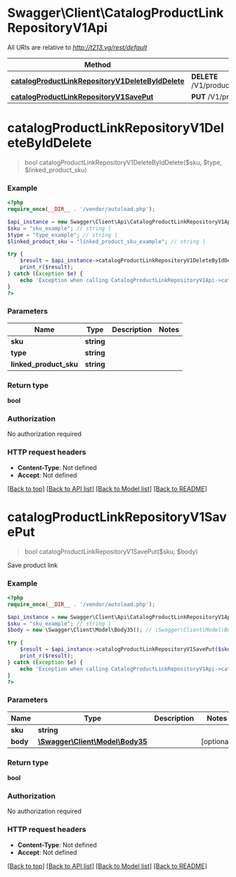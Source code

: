 # Swagger\Client\CatalogProductLinkRepositoryV1Api

All URIs are relative to *http://t213.vg/rest/default*

Method | HTTP request | Description
------------- | ------------- | -------------
[**catalogProductLinkRepositoryV1DeleteByIdDelete**](CatalogProductLinkRepositoryV1Api.md#catalogProductLinkRepositoryV1DeleteByIdDelete) | **DELETE** /V1/products/{sku}/links/{type}/{linkedProductSku} | 
[**catalogProductLinkRepositoryV1SavePut**](CatalogProductLinkRepositoryV1Api.md#catalogProductLinkRepositoryV1SavePut) | **PUT** /V1/products/{sku}/links | 


# **catalogProductLinkRepositoryV1DeleteByIdDelete**
> bool catalogProductLinkRepositoryV1DeleteByIdDelete($sku, $type, $linked_product_sku)





### Example
```php
<?php
require_once(__DIR__ . '/vendor/autoload.php');

$api_instance = new Swagger\Client\Api\CatalogProductLinkRepositoryV1Api();
$sku = "sku_example"; // string | 
$type = "type_example"; // string | 
$linked_product_sku = "linked_product_sku_example"; // string | 

try {
    $result = $api_instance->catalogProductLinkRepositoryV1DeleteByIdDelete($sku, $type, $linked_product_sku);
    print_r($result);
} catch (Exception $e) {
    echo 'Exception when calling CatalogProductLinkRepositoryV1Api->catalogProductLinkRepositoryV1DeleteByIdDelete: ', $e->getMessage(), PHP_EOL;
}
?>
```

### Parameters

Name | Type | Description  | Notes
------------- | ------------- | ------------- | -------------
 **sku** | **string**|  |
 **type** | **string**|  |
 **linked_product_sku** | **string**|  |

### Return type

**bool**

### Authorization

No authorization required

### HTTP request headers

 - **Content-Type**: Not defined
 - **Accept**: Not defined

[[Back to top]](#) [[Back to API list]](../../README.md#documentation-for-api-endpoints) [[Back to Model list]](../../README.md#documentation-for-models) [[Back to README]](../../README.md)

# **catalogProductLinkRepositoryV1SavePut**
> bool catalogProductLinkRepositoryV1SavePut($sku, $body)



Save product link

### Example
```php
<?php
require_once(__DIR__ . '/vendor/autoload.php');

$api_instance = new Swagger\Client\Api\CatalogProductLinkRepositoryV1Api();
$sku = "sku_example"; // string | 
$body = new \Swagger\Client\Model\Body35(); // \Swagger\Client\Model\Body35 | 

try {
    $result = $api_instance->catalogProductLinkRepositoryV1SavePut($sku, $body);
    print_r($result);
} catch (Exception $e) {
    echo 'Exception when calling CatalogProductLinkRepositoryV1Api->catalogProductLinkRepositoryV1SavePut: ', $e->getMessage(), PHP_EOL;
}
?>
```

### Parameters

Name | Type | Description  | Notes
------------- | ------------- | ------------- | -------------
 **sku** | **string**|  |
 **body** | [**\Swagger\Client\Model\Body35**](../Model/\Swagger\Client\Model\Body35.md)|  | [optional]

### Return type

**bool**

### Authorization

No authorization required

### HTTP request headers

 - **Content-Type**: Not defined
 - **Accept**: Not defined

[[Back to top]](#) [[Back to API list]](../../README.md#documentation-for-api-endpoints) [[Back to Model list]](../../README.md#documentation-for-models) [[Back to README]](../../README.md)

